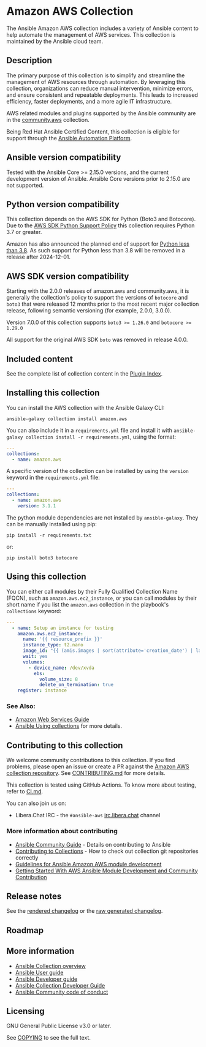 # Amazon AWS Collection
The Ansible Amazon AWS collection includes a variety of Ansible content to help automate the management of AWS services. This collection is maintained by the Ansible cloud team.

## Description

The primary purpose of this collection is to simplify and streamline the management of AWS resources through automation. By leveraging this collection, organizations can reduce manual intervention, minimize errors, and ensure consistent and repeatable deployments. This leads to increased efficiency, faster deployments, and a more agile IT infrastructure.

AWS related modules and plugins supported by the Ansible community are in the [community.aws](https://github.com/ansible-collections/community.aws/) collection.

Being Red Hat Ansible Certified Content, this collection is eligible for support through the [Ansible Automation Platform](https://www.redhat.com/en/technologies/management/ansible).

## Ansible version compatibility

Tested with the Ansible Core >= 2.15.0 versions, and the current development version of Ansible. Ansible Core versions prior to 2.15.0 are not supported.

## Python version compatibility

This collection depends on the AWS SDK for Python (Boto3 and Botocore).  Due to the
[AWS SDK Python Support Policy](https://aws.amazon.com/blogs/developer/python-support-policy-updates-for-aws-sdks-and-tools/)
this collection requires Python 3.7 or greater.

Amazon has also announced the planned end of support for
[Python less than 3.8](https://aws.amazon.com/blogs/developer/python-support-policy-updates-for-aws-sdks-and-tools/).
As such support for Python less than 3.8 will be removed in a release after 2024-12-01.

<!---
### End of Support by Python Versions:

| Python Version | AWS SDK | Collection |
| -------------- | -------- | ---------- |
| 2.7 | July 2021 | Release 2.0.0 (September 2021) |
| 3.4 | February 2021 | Release 1.0.0 (June 2020) |
| 3.5 | February 2021 | Release 2.0.0 (September 2021) |
| 3.6 | May 2022 | Release 7.0.0 (November 2023) |
| 3.7 | December 2023 | *After December 2024* |
| 3.8 | April 2025 | *After April 2026* |
| 3.9 | April 2026 | *After April 2027* |
| 3.10 | April 2027 | *After April 2028* |
| 3.11 | April 2028 | *After April 2029* |
--->

## AWS SDK version compatibility

Starting with the 2.0.0 releases of amazon.aws and community.aws, it is generally the collection's policy to support the versions of `botocore` and `boto3` that were released 12 months prior to the most recent major collection release, following semantic versioning (for example, 2.0.0, 3.0.0).

Version 7.0.0 of this collection supports `boto3 >= 1.26.0` and `botocore >= 1.29.0`

All support for the original AWS SDK `boto` was removed in release 4.0.0.

## Included content
<!--start collection content-->
See the complete list of collection content in the [Plugin Index](https://ansible-collections.github.io/amazon.aws/branch/stable-8/collections/amazon/aws/index.html#plugin-index).

<!--end collection content-->

## Installing this collection

You can install the AWS collection with the Ansible Galaxy CLI:

    ansible-galaxy collection install amazon.aws

You can also include it in a `requirements.yml` file and install it with `ansible-galaxy collection install -r requirements.yml`, using the format:

```yaml
---
collections:
  - name: amazon.aws
```

A specific version of the collection can be installed by using the `version` keyword in the `requirements.yml` file:

```yaml
---
collections:
  - name: amazon.aws
    version: 3.1.1
```

The python module dependencies are not installed by `ansible-galaxy`.  They can
be manually installed using pip:

    pip install -r requirements.txt

or:

    pip install boto3 botocore

## Using this collection

You can either call modules by their Fully Qualified Collection Name (FQCN), such as `amazon.aws.ec2_instance`, or you can call modules by their short name if you list the `amazon.aws` collection in the playbook's `collections` keyword:

```yaml
---
  - name: Setup an instance for testing
    amazon.aws.ec2_instance:
      name: '{{ resource_prefix }}'
      instance_type: t2.nano
      image_id: "{{ (amis.images | sort(attribute='creation_date') | last).image_id }}"
      wait: yes
      volumes:
        - device_name: /dev/xvda
          ebs:
            volume_size: 8
            delete_on_termination: true
    register: instance
```

### See Also:

* [Amazon Web Services Guide](https://docs.ansible.com/ansible/latest/collections/amazon/aws/docsite/guide_aws.html)
* [Ansible Using collections](https://docs.ansible.com/ansible/latest/user_guide/collections_using.html) for more details.

## Contributing to this collection

We welcome community contributions to this collection. If you find problems, please open an issue or create a PR against the [Amazon AWS collection repository](https://github.com/ansible-collections/amazon.aws).
See [CONTRIBUTING.md](https://github.com/ansible-collections/amazon.aws/blob/stable-8/CONTRIBUTING.md) for more details.

This collection is tested using GitHub Actions. To know more about testing, refer to [CI.md](https://github.com/ansible-collections/amazon.aws/blob/stable-8/CI.md).

You can also join us on:

- Libera.Chat IRC - the ``#ansible-aws`` [irc.libera.chat](https://libera.chat/) channel

### More information about contributing

- [Ansible Community Guide](https://docs.ansible.com/ansible/latest/community/index.html) - Details on contributing to Ansible
- [Contributing to Collections](https://docs.ansible.com/ansible/devel/dev_guide/developing_collections.html#contributing-to-collections) - How to check out collection git repositories correctly
- [Guidelines for Ansible Amazon AWS module development](https://docs.ansible.com/ansible/latest/collections/amazon/aws/docsite/dev_guidelines.html)
- [Getting Started With AWS Ansible Module Development and Community Contribution](https://www.ansible.com/blog/getting-started-with-aws-ansible-module-development)

## Release notes

See the [rendered changelog](https://ansible-collections.github.io/amazon.aws/branch/stable-8/collections/amazon/aws/docsite/CHANGELOG.html) or the [raw generated changelog](https://github.com/ansible-collections/amazon.aws/tree/stable-8/CHANGELOG.rst).

## Roadmap

<!-- Optional. Include the roadmap for this collection, and the proposed release/versioning strategy so users can anticipate the upgrade/update cycle. -->

## More information

- [Ansible Collection overview](https://github.com/ansible-collections/overview)
- [Ansible User guide](https://docs.ansible.com/ansible/latest/user_guide/index.html)
- [Ansible Developer guide](https://docs.ansible.com/ansible/latest/dev_guide/index.html)
- [Ansible Collection Developer Guide](https://docs.ansible.com/ansible/devel/dev_guide/developing_collections.html)
- [Ansible Community code of conduct](https://docs.ansible.com/ansible/latest/community/code_of_conduct.html)

## Licensing

GNU General Public License v3.0 or later.

See [COPYING](https://www.gnu.org/licenses/gpl-3.0.txt) to see the full text.
